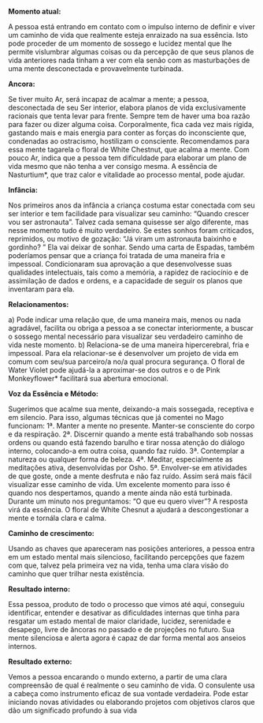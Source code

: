 **Momento atual:**

 A pessoa está entrando em contato com o impulso interno de definir e viver um caminho de vida que realmente esteja enraizado na sua essência. Isto pode proceder de um momento de sossego e lucidez mental que lhe permite vislumbrar algumas coisas ou da percepção de que seus planos de vida anteriores nada tinham a ver com ela senão com as masturbações de uma mente desconectada e provavelmente turbinada. 


 **Ancora:** 

Se tiver muito Ar, será incapaz de acalmar a mente; a pessoa, desconectada de seu Ser interior, elabora planos de vida exclusivamente racionais que tenta levar para frente. Sempre tem de haver uma boa razão para fazer ou dizer alguma coisa. Corporalmente, fica cada vez mais rígida, gastando mais e mais energia para conter as forças do inconsciente que, condenadas ao ostracismo, hostilizam o consciente. Recomendamos para essa mente tagarela o floral de White Chestnut, que acalma a mente. Com pouco Ar, indica que a pessoa tem dificuldade para elaborar um plano de vida mesmo que não tenha a ver consigo mesma. A essência de Nasturtium*, que traz calor e vitalidade ao processo mental, pode ajudar. 


**Infância:**

 Nos primeiros anos da infância a criança costuma estar conectada com seu ser interior e tem facilidade para visualizar seu caminho: “Quando crescer vou ser astronauta”. Talvez cada semana quisesse ser algo diferente, mas nesse momento tudo é muito verdadeiro. Se estes sonhos foram criticados, reprimidos, ou motivo de gozação: “Já viram um astronauta baixinho e gordinho? ” Ela vai deixar de sonhar. Sendo uma carta de Espadas, também poderíamos pensar que a criança foi tratada de uma maneira fria e impessoal. Condicionaram sua aprovação a que desenvolvesse suas qualidades intelectuais, tais como a memória, a rapidez de raciocínio e de assimilação de dados e ordens, e a capacidade de seguir os planos que inventaram para ela. 


**Relacionamentos:**

 a) Pode indicar uma relação que, de uma maneira mais, menos ou nada agradável, facilita ou obriga a pessoa a se conectar interiormente, a buscar o sossego mental necessário para visualizar seu verdadeiro caminho de vida neste momento. b) Relaciona-se de uma maneira hipercerebral, fria e impessoal. Para ela relacionar-se é desenvolver um projeto de vida em comum com seu/sua parceiro/a no/a qual procura segurança. O floral de Water Violet pode ajudá-la a aproximar-se dos outros e o de Pink Monkeyflower* facilitará sua abertura emocional. 


**Voz da Essência e Método:**

 Sugerimos que acalme sua mente, deixando-a mais sossegada, receptiva e em silencio. Para isso, algumas técnicas que já comentei no Mago funcionam: 1ª. Manter a mente no presente. Manter-se consciente do corpo e da respiração. 2ª. Discernir quando a mente está trabalhando sob nossas ordens ou quando está fazendo barulho e tirar nossa atenção do diálogo interno, colocando-a em outra coisa, quando faz ruído. 3ª. Contemplar a natureza ou qualquer forma de beleza. 4ª. Meditar, especialmente as meditações ativa, desenvolvidas por Osho. 5ª. Envolver-se em atividades de que goste, onde a mente desfruta e não faz ruído. Assim será mais fácil visualizar esse caminho de vida. Um excelente momento para isso é quando nos despertamos, quando a mente ainda não está turbinada. Durante um minuto nos preguntamos: “O que eu quero viver”? A resposta virá da essência. O floral de White Chesnut a ajudará a descongestionar a mente e tornála clara e calma. 


**Caminho de crescimento:**

 Usando as chaves que apareceram nas posições anteriores, a pessoa entra em um estado mental mais silencioso, facilitando percepções que fazem com que, talvez pela primeira vez na vida, tenha uma clara visão do caminho que quer trilhar nesta existência. 


**Resultado interno:**

 Essa pessoa, produto de todo o processo que vimos até aqui, conseguiu identificar, entender e desativar as dificuldades internas que tinha para resgatar um estado mental de maior claridade, lucidez, serenidade e desapego, livre de âncoras no passado e de projeções no futuro. Sua mente silenciosa e alerta agora é capaz de dar forma mental aos anseios internos. 


**Resultado externo:**

 Vemos a pessoa encarando o mundo externo, a partir de uma clara compreensão de qual é realmente o seu caminho de vida. O consulente usa a cabeça como instrumento eficaz de sua vontade verdadeira. Pode estar iniciando novas atividades ou elaborando projetos com objetivos claros que dão um significado profundo à sua vida
